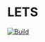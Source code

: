 # LETS
[![Build](https://github.com/planetClaire/LETS/workflows/Build/badge.svg)](https://github.com/planetClaire/LETS/actions?query=workflow%3ABuild)
